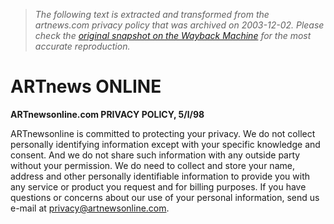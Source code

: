 > *The following text is extracted and transformed from the artnews.com privacy policy that was archived on 2003-12-02. Please check the [original snapshot on the Wayback Machine](https://web.archive.org/web/20031202020717id_/http%3A//www.artnews.com/privacy.cfm) for the most accurate reproduction.*

# ARTnews ONLINE

**ARTnewsonline.com PRIVACY POLICY, 5/l/98**

ARTnewsonline is committed to protecting your privacy. We do not collect personally identifying information except with your specific knowledge and consent. And we do not share such information with any outside party without your permission. We do need to collect and store your name, address and other personally identifiable information to provide you with any service or product you request and for billing purposes. If you have questions or concerns about our use of your personal information, send us e-mail at [privacy@artnewsonline.com](mailto:privacy@artnewsonline.com).
